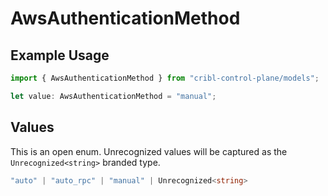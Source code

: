 # AwsAuthenticationMethod

## Example Usage

```typescript
import { AwsAuthenticationMethod } from "cribl-control-plane/models";

let value: AwsAuthenticationMethod = "manual";
```

## Values

This is an open enum. Unrecognized values will be captured as the `Unrecognized<string>` branded type.

```typescript
"auto" | "auto_rpc" | "manual" | Unrecognized<string>
```